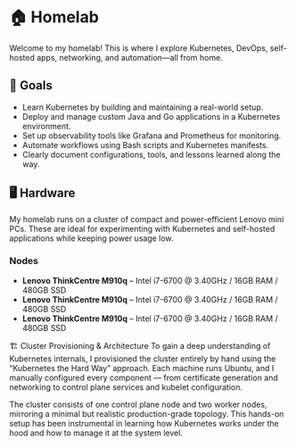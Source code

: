 # 🏠 Homelab

Welcome to my homelab! This is where I explore Kubernetes, DevOps, self-hosted apps, networking, and automation—all from home.

## 🌟 Goals
- Learn Kubernetes by building and maintaining a real-world setup.
- Deploy and manage custom Java and Go applications in a Kubernetes environment.
- Set up observability tools like Grafana and Prometheus for monitoring.
- Automate workflows using Bash scripts and Kubernetes manifests.
- Clearly document configurations, tools, and lessons learned along the way.

## 🖥️ Hardware

My homelab runs on a cluster of compact and power-efficient Lenovo mini PCs. These are ideal for experimenting with Kubernetes and self-hosted applications while keeping power usage low.

### Nodes

- **Lenovo ThinkCentre M910q** – Intel i7-6700 @ 3.40GHz / 16GB RAM / 480GB SSD
- **Lenovo ThinkCentre M910q** – Intel i7-6700 @ 3.40GHz / 16GB RAM / 480GB SSD
- **Lenovo ThinkCentre M910q** – Intel i7-6700 @ 3.40GHz / 16GB RAM / 480GB SSD

🏗️ Cluster Provisioning & Architecture
To gain a deep understanding of Kubernetes internals, I provisioned the cluster entirely by hand using the “Kubernetes the Hard Way” approach. Each machine runs Ubuntu, and I manually configured every component — from certificate generation and networking to control plane services and kubelet configuration.

The cluster consists of one control plane node and two worker nodes, mirroring a minimal but realistic production-grade topology. This hands-on setup has been instrumental in learning how Kubernetes works under the hood and how to manage it at the system level.
